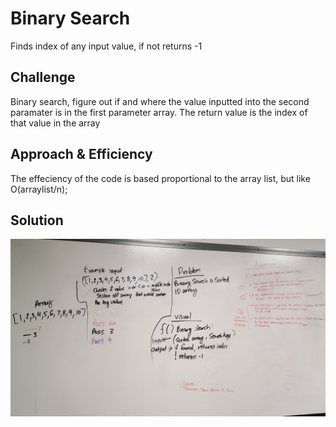 # Binary Search
Finds index of any input value, if not returns -1

## Challenge
Binary search, figure out if and where the value inputted into the second paramater is in the first parameter array. The return value is the index of that value in the array

## Approach & Efficiency
The effeciency of the code is based proportional to the array list, but like O(arraylist/n);

## Solution
![Screenshot](../assets/array-binary-search.jpg)